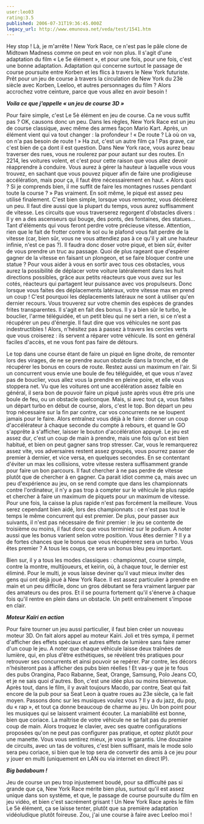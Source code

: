 ```yaml
---
user:leo03
rating:3.5
published: 2006-07-31T19:36:45.000Z
legacy_url: http://www.emunova.net/veda/test/1541.htm
---
```

Hey stop ! Là, je m'arrête ! New York Race, ce n'est pas le pâle clone de Midtown Madness comme on peut en voir non plus. Il s'agit d'une adaptation du film « Le 5e élément », et pour une fois, pour une fois, c'est une bonne adaptation. Adaptation qui concerne surtout le passage de course poursuite entre Korben et les flics à travers le New York futuriste. Prêt pour un jeu de course à travers la circulation de New York du 23è siècle avec Korben, Leeloo, et autres personnages du film ? Alors accrochez votre ceinture, parce que vous allez en avoir besoin !  

  

_**Voila ce que j'appelle « un jeu de course 3D »**_  

  

Pour faire simple, c'est Le 5è élément en jeu de course. Ca ne vous suffit pas ? OK, causons donc un peu. Dans les règles, New York Race est un jeu de course classique, avec même des armes façon Mario Kart. Après, un élément vient qui va tout changer : la profondeur ! « De route ? Là où on va, on n'a pas besoin de route ! » Ha zut, c'est un autre film ça ! Pas grave, car c'est bien de ça dont il est question. Dans New York race, vous aurez beau traverser des rues, vous ne roulerez par pour autant sur des routes. En 2214, les voitures volent, et c'est pour cette raison que vous allez devoir réapprendre à conduire. Vous aurez à gérer la hauteur à laquelle vous vous trouvez, en sachant que vous pouvez piquer afin de faire une prodigieuse accélération, mais pour ça, il faut être nécessairement en haut. « Alors quoi ? Si je comprends bien, il me suffit de faire les montagnes russes pendant toute la course ? » Pas vraiment. En soit même, le piqué est assez peu utilisé finalement. C'est bien simple, lorsque vous remontez, vous décèlerez un peu. Il faut dire aussi que la plupart du temps, vous aurez suffisamment de vitesse. Les circuits que vous traverserez regorgent d'obstacles divers : Il y en a des ascenseurs qui bouge, des ponts, des fontaines, des statues... Tant d'éléments qui vous feront perdre votre précieuse vitesse. Attention, rien que le fait de frotter contre le sol ou le plafond vous fait perdre de la vitesse (car, bien sûr, vous ne vous attendiez pas à ce qu'il y ait une hauteur infinie, n'est ce pas ?). Il faudra donc doser votre piqué, et bien sûr, éviter de vous prendre un truc au passage. Quoi de plus rageant que d'espérer gagner de la vitesse en faisant un plongeon, et se faire bloquer contre une statue ? Pour vous aider à vous en sortir avec tous ces obstacles, vous aurez la possibilité de déplacer votre voiture latéralement dans les huit directions possibles, grâce aux petits réacteurs que vous avez sur les cotés, réacteurs qui partagent leur puissance avec vos propulseurs. Donc lorsque vous faites des déplacements latéraux, votre vitesse max en prend un coup ! C'est pourquoi les déplacements latéraux ne sont à utiliser qu'en dernier recours. Vous trouverez sur votre chemin des espèces de grandes frites transparentes. Il s'agit en fait des bonus. Il y a bien sûr le turbo, le bouclier, l'arme téléguidée, et un petit bleu qui ne sert a rien, si ce n'est a récupérer un peu d'énergie. Il faut dire que vos véhicules ne sont pas indestructibles ! Alors, n'hésitez pas à passez à travers les cercles verts que vous croiserez : ils servent a réparer votre véhicule. Ils sont en général faciles d'accès, et ne vous font pas faire de détours.  

  

Le top dans une course étant de faire un piqué en ligne droite, de remonter lors des virages, de ne se prendre aucun obstacle dans la tronche, et de récupérer les bonus en cours de route. Restez aussi un maximum en l'air. Si un concurrent vous envie une boule de feu téléguidée, et que vous n'avez pas de bouclier, vous allez vous la prendre en pleine poire, et elle vous stoppera net. Vu que les voitures ont une accélération assez faible en général, il sera bon de pouvoir faire un piqué juste après vous être pris une boule de feu, ou un obstacle quelconque. Mais, si avec tout ça, vous faites un départ turbo en début de course, alors, c'est le top. Bon départ un peu trop nécessaire sur la fin par contre, car vos concurrents ne se loupent jamais pour le faire. Alors entraînez vous déjà à le faire : donner un coup d'accélérateur à chaque seconde du compte à rebours, et quand le GO s'apprête à s'afficher, laisser le bouton d'accélération appuyé. Le jeu est assez dur, c'est un coup de main à prendre, mais une fois qu'on est bien habitué, et bien on peut gagner sans trop stresser. Car, vous le remarquerez assez vite, vos adversaires restent assez groupés, vous pourrez passer de premier à dernier, et vice versa, en quelques secondes. En se contentant d'éviter un max les collisions, votre vitesse restera suffisamment grande pour faire un bon parcours. Il faut chercher à ne pas perdre de vitesse plutôt que de chercher à en gagner. Ca parait idiot comme ça, mais avec un peu d'expérience au jeu, on se rend compte que dans les championnats contre l'ordinateur, il n'y a pas trop à compter sur le véhicule le plus rapide et chercher à faire un maximum de piquets pour un maximum de vitesse. Pour une fois, la caisse la plus rapide n'est pas forcément la meilleure. Vous serez cependant bien aidé, lors des championnats : ce n'est pas tout le temps le même concurrent qui est premier. De plus, pour passer aux suivants, il n'est pas nécessaire de finir premier : le jeu se contente de troisième ou moins, il faut donc que vous terminiez sur le podium. A noter aussi que les bonus varient selon votre position. Vous êtes dernier ? Il y a de fortes chances que le bonus que vous récupérerez sera un turbo. Vous êtes premier ? A tous les coups, ce sera un bonus bleu peu important.  

  

Bien sur, il y a tous les modes classiques : championnat, course simple, contre la montre, multijoueurs, et keirin, où, à chaque tour, le dernier est éliminé. Pour le multi, je vous laisse deviner qu'il vaut mieux inviter des gens qui ont déjà joué à New York Race. Il est assez particulier à prendre en main et un peu difficile, donc un gros débutant se fera vraiment larguer par des amateurs ou des pros. Et il se pourra fortement qu'il s'énerve à chaque fois qu'il rentre en plein dans un obstacle. Un petit entraînement s'impose en clair.  

  

_**Moteur Kaïri en action**_  

  

Pour faire tourner un jeu aussi particulier, il faut bien créer un nouveau moteur 3D. On fait alors appel au moteur Kaïri. Joli et très sympa, il permet d'afficher des effets spéciaux et autres effets de lumière sans faire ramer d'un coup le jeu. A noter que chaque véhicule laisse deux traînées de lumière, qui, en plus d'être esthétiques, se révèlent très pratiques pour retrouver ses concurrents et ainsi pouvoir se repérer. Par contre, les décors n'hésiteront pas à afficher des pubs bien réelles ! Et vas-y que je te fous des pubs Orangina, Paco Rabanne, Seat, Orange, Samsung, Polo Jeans CO, et je ne sais quoi d'autres. Bon, c'est une idée plus ou moins bienvenue. Après tout, dans le film, il y avait toujours Macdo, par contre, Seat qui fait encore de la pub pour sa Seat Leon à quatre roues au 23e siècle, ça le fait moyen. Passons donc sur les musiques voulez vous ? Il y a du jazz, du pop, du « rap », et tout ça donne beaucoup de charme au jeu. Un bon point pour les musiques qui se laissent vraiment écouter. La maniabilité est bonne, bien que coriace. La maîtrise de votre véhicule ne se fait pas du premier coup de main. Alors troquez le clavier, avec ses quatre configurations proposées qu'on ne peut pas configurer pas pratique, et optez plutôt pour une manette. Vous vous sentirez mieux, je vous le garantis. Une douzaine de circuits, avec un tas de voitures, c'est bien suffisant, mais le mode solo sera peu coriace, si bien que le top sera de convertir des amis à ce jeu pour y jouer en multi (uniquement en LAN ou via internet en direct IP).  

  

_**Big badaboum !**_  

  

Jeu de course un peu trop injustement boudé, pour sa difficulté pas si grande que ça, New York Race mérite bien plus, surtout qu'il est assez unique dans son système, et que, le passage de course poursuite du film en jeu vidéo, et bien c'est sacrément grisant ! Un New York Race après le film Le 5è élément, ça se laisse tenter, plutôt que sa première adaptation vidéoludique plutôt foireuse. Zou, j'ai une course à faire avec Leeloo moi !